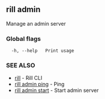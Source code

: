 ## rill admin

Manage an admin server

### Global flags

```
  -h, --help   Print usage
```

### SEE ALSO

* [rill](../rill.md)	 - Rill CLI
* [rill admin ping](ping.md)	 - Ping
* [rill admin start](start.md)	 - Start admin server

